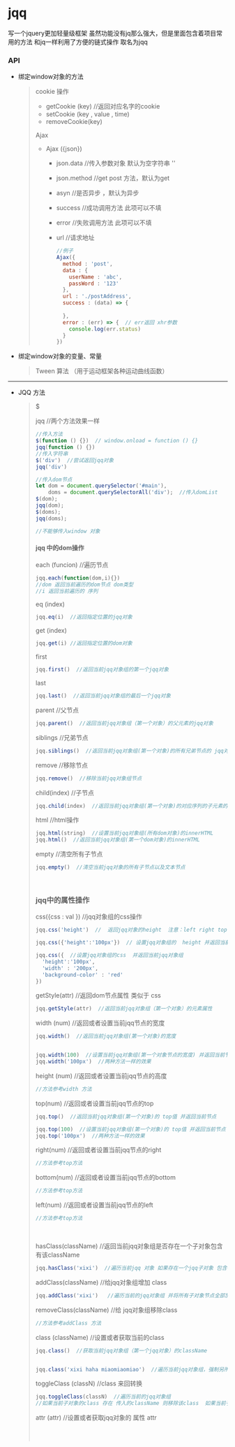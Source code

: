 # jqq
写一个jquery更加轻量级框架 虽然功能没有jq那么强大，但是里面包含着项目常用的方法 和jq一样利用了方便的链式操作 取名为jqq

### API

+ 绑定window对象的方法

  > cookie 操作
  >
  > + getCookie (key)  //返回对应名字的cookie 
  > + setCookie (key , value , time)  
  > + removeCookie(key)
  >
  > Ajax 
  >
  > + Ajax ({json})   
  >
  >   + json.data  //传入参数对象  默认为空字符串 ''
  >
  >   + json.method  //get post 方法，默认为get
  >
  >   + asyn //是否异步 ，默认为异步
  >
  >   + success  //成功调用方法 此项可以不填
  >
  >   + error //失败调用方法  此项可以不填
  >
  >   + url //请求地址
  >
  >     ```javascript
  >     //例子
  >     Ajax({
  >       method : 'post',
  >       data : {
  >         userName : 'abc',
  >         passWord : '123'
  >       },
  >       url : './postAddress',
  >       success : (data) => {
  >        	
  >       },
  >       error : (err) => {  // err返回 xhr参数
  >         console.log(err.status)
  >       }
  >     })
  >
  >     ```
  >

+ 绑定window对象的变量、常量

  > Tween 算法  （用于运动框架各种运动曲线函数）




---

+ JQQ 方法

  > $   
  >
  > jqq      //两个方法效果一样
  >
  > ```javascript
  > //传入方法
  > $(function () {})  // window.onload = function () {}   
  > jqq(function () {})
  > //传入字符串
  > $('div')  //尝试返回jqq对象  
  > jqq('div')
  >
  > //传入dom节点
  > let dom = document.querySelector('#main'),
  >     doms = document.querySelectorAll('div');  //传入domList
  > $(dom);
  > jqq(dom);
  > $(doms);
  > jqq(doms);
  >
  > //不能够传入window 对象
  >
  >
  > ```
  >
  > #### jqq 中的dom操作
  >
  > each (funcion)  //遍历节点 
  >
  > ```javascript
  > jqq.each(function(dom,i){})
  > //dom 返回当前遍历的dom节点 dom类型
  > //i 返回当前遍历的 序列
  >
  >
  > ```
  >
  > eq (index)  
  >
  > ```javascript
  > jqq.eq(i)  //返回指定位置的jqq对象
  > ```
  >
  > get (index)
  >
  > ```javascript
  > jqq.get(i) //返回指定位置的dom对象
  > ```
  >
  > first 
  >
  > ```javascript
  > jqq.first()  //返回当前jqq对象组的第一个jqq对象
  > ```
  >
  > last
  >
  > ```javascript
  > jqq.last()  //返回当前jqq对象组的最后一个jqq对象
  > ```
  >
  > parent   //父节点
  >
  > ```javascript
  > jqq.parent()  //返回当前jqq对象组（第一个对象）的父元素的jqq对象
  > ```
  >
  > siblings   //兄弟节点
  >
  > ```javascript
  > jqq.siblings()  //返回当前jqq对象组(第一个对象)的所有兄弟节点的 jqq对象
  > ```
  >
  > remove  //移除节点
  >
  > ```javascript
  > jqq.remove()  //移除当前jqq对象组节点  
  > ```
  >
  > child(index)  //子节点
  >
  > ```javascript
  > jqq.child(index)  //返回当前jqq对象组(第一个对象)的对应序列的子元素的jqq对象
  > ```
  >
  > html  //html操作
  >
  > ```javascript
  > jqq.html(string)  //设置当前jqq对象组(所有dom对象)的innerHTML
  > jqq.html()  //返回当前jqq对象组(第一个dom对象)的innerHTML
  > ```
  >
  > empty  //清空所有子节点
  >
  > ```javascript
  > jqq.empty()  //清空当前jqq对象的所有子节点以及文本节点
  > ```
  >
  > ​
  >
  > ### jqq中的属性操作
  >
  > css({css : val })    //jqq对象组的css操作
  >
  > ```javascript
  > jqq.css('height')  //  返回jqq对象的height  注意：left right top bottom 返回 值没有'px'单位
  >
  > jqq.css({'height':'100px'})  // 设置jqq对象组的  height 并返回当前jqq对象组
  >
  > jqq.css({  //设置jqq对象组的css  并返回当前jqq对象组
  >   'height':'100px',
  >   'width' : '200px',
  >   'background-color' : 'red'
  > })
  >
  > ```
  >
  > getStyle(attr)   //返回dom节点属性  类似于  css
  >
  > ```javascript
  > jqq.getStyle(attr)  //返回当前jqq对象组（第一个对象）的元素属性 
  > ```
  >
  > width (num)  //返回或者设置当前jqq节点的宽度
  >
  > ```javascript
  > jqq.width()  //返回当前jqq对象组(第一个对象)的宽度
  >
  >
  > jqq.width(100)  //设置当前jqq对象组(第一个对象节点的宽度) 并返回当前节点
  > jqq.width('100px')  //两种方法一样的效果
  > ```
  >
  > height (num)  //返回或者设置当前jqq节点的高度
  >
  > ```javascript
  > //方法参考width 方法
  > ```
  >
  > top(num)  //返回或者设置当前jqq节点的top
  >
  > ```javascript
  > jqq.top()  //返回当前jqq对象组(第一个对象)的 top值 并返回当前节点
  >
  > jqq.top(100)  //设置当前jqq对象组(第一个对象)的 top值 并返回当前节点
  > jqq.top('100px')  //两种方法一样的效果
  > ```
  >
  > right(num)   //返回或者设置当前jqq节点的right
  >
  > ```javascript
  > //方法参考top方法
  > ```
  >
  > bottom(num)  //返回或者设置当前jqq节点的bottom
  >
  > ```javascript
  > //方法参考top方法
  > ```
  >
  > left(num)    //返回或者设置当前jqq节点的left
  >
  > ```javascript
  > //方法参考top方法
  > ```
  >
  > ​
  >
  > hasClass(className)   //返回当前jqq对象组是否存在一个子对象包含有该className
  >
  > ```javascript
  > jqq.hasClass('xixi')  //遍历当前jqq 对象 如果存在一个jqq子对象 包含有xixi的className 就返回true  如果所有都不包含 就返回false
  > ```
  >
  > addClass(className)   //给jqq对象组增加 class
  >
  > ```javascript
  > jqq.addClass('xixi')   //遍历当前的jqq对象组 并将所有子对象节点全部加上'xixi'的className
  > ```
  >
  > removeClass(className)  //给 jqq对象组移除class
  >
  > ```javascript
  > //方法参考addClass 方法
  > ```
  >
  > class (className)   //设置或者获取当前的class
  >
  > ```javascript
  > jqq.class()  //获取当前jqq对象组（第一个jqq对象）的className
  >
  >
  > jqq.class('xixi haha miaomiaomiao')  //遍历当前jqq对象组，强制另所有的jqq对象的className 设置为 传入的参数
  >
  > ```
  >
  > toggleClass (classN)  //class 来回转换
  >
  > ```javascript
  > jqq.toggleClass(classN)  //遍历当前的jqq对象组
  > //如果当前子对象的class 存在 传入的className 则移除该class  如果当前子对象的class 并不存在传入的className  则添加该class  最后返回当前jqq对象
  > ```
  >
  > attr (attr)   //设置或者获取jqq对象的 属性 attr
  >
  > ```javascript
  >
  > ```
  >
  > ​